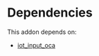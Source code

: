 # Dependencies

This addon depends on:

- [iot_input_oca](../../odoo-bringout-oca-iot-iot_input_oca)
